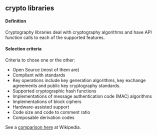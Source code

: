 ## crypto libraries

<h4>Definition</h4><p>Cryptography libraries deal with cryptography algorithms and have API function calls to each of the supported features. </p><h4>Selection criteria</h4><p>Criteria to chose one or the other:</p><ul><li>Open Source (most of them are)</li><li>Compliant with standards</li><li>Key operations include key generation algorithms, key exchange agreements and public key cryptography standards.</li><li>Supported cryptographic hash functions</li><li>Implementations of message authentication code (MAC) algorithms</li><li>Implementations of block ciphers</li><li>Hardware-assisted support</li><li>Code size and code to comment ratio</li><li>Composable derivation codes</li></ul><p>See a <a href="https://en.wikipedia.org/wiki/Comparison_of_cryptography_libraries">comparison here</a> at Wikipedia.</p>

